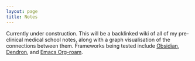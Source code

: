 ```yaml
---
layout: page
title: Notes
---
```


Currently under construction. This will be a backlinked wiki of all of my pre-clinical medical school notes, along with a graph visualisation of the connections between them. Frameworks being tested include [Obsidian](https://obsidian.md), [Dendron](https://dendron.so), and [Emacs Org-roam](https://www.orgroam.com).